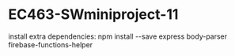 # EC463-SWminiproject-11

install extra dependencies:
npm install --save express body-parser firebase-functions-helper
